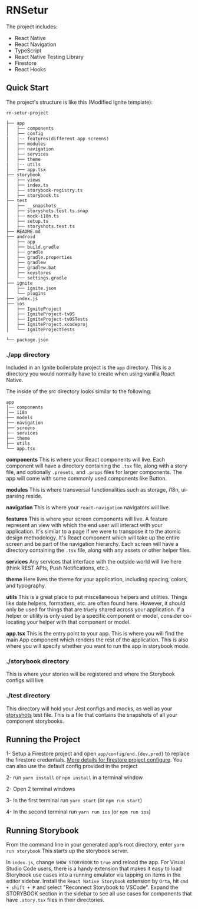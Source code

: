 # RNSetur


The project includes:

- React Native
- React Navigation
- TypeScript
- React Native Testing Library
- Firestore
- React Hooks

## Quick Start

The project's structure is like this (Modified Ignite template):



```
rn-setur-project

├── app
│   ├── components
│   ├── config
|   |-- features(different app screens)
│   ├── modules
│   ├── navigation
│   ├── services
│   ├── theme
|   |-- utils
│   ├── app.tsx
├── storybook
│   ├── views
│   ├── index.ts
│   ├── storybook-registry.ts
│   ├── storybook.ts
├── test
│   ├── __snapshots__
│   ├── storyshots.test.ts.snap
│   ├── mock-i18n.ts
│   ├── setup.ts
│   ├── storyshots.test.ts
├── README.md
├── android
│   ├── app
│   ├── build.gradle
│   ├── gradle
│   ├── gradle.properties
│   ├── gradlew
│   ├── gradlew.bat
│   ├── keystores
│   └── settings.gradle
├── ignite
│   ├── ignite.json
│   └── plugins
├── index.js
├── ios
│   ├── IgniteProject
│   ├── IgniteProject-tvOS
│   ├── IgniteProject-tvOSTests
│   ├── IgniteProject.xcodeproj
│   └── IgniteProjectTests

└── package.json

```

### ./app directory

Included in an Ignite boilerplate project is the `app` directory. This is a directory you would normally have to create when using vanilla React Native.

The inside of the src directory looks similar to the following:

```
app
│── components
│── i18n
├── models
├── navigation
├── screens
├── services
├── theme
├── utils
└── app.tsx
```

**components**
This is where your React components will live. Each component will have a directory containing the `.tsx` file, along with a story file, and optionally `.presets`, and `.props` files for larger components. The app will come with some commonly used components like Button.

**modules**
This is where transversal functionalities such as storage, i18n, ui-parsing reside.



**navigation**
This is where your `react-navigation` navigators will live.

**features**
This is where your screen components will live. A feature represent an view with which the end user will interact with your application. It's similar to a page if we were to transpose it to the atomic design methodology. It's React component which will take up the entire screen and be part of the navigation hierarchy. Each screen will have a directory containing the `.tsx` file, along with any assets or other helper files.


**services**
Any services that interface with the outside world will live here (think REST APIs, Push Notifications, etc.).

**theme**
Here lives the theme for your application, including spacing, colors, and typography.

**utils**
This is a great place to put miscellaneous helpers and utilities. Things like date helpers, formatters, etc. are often found here. However, it should only be used for things that are truely shared across your application. If a helper or utility is only used by a specific component or model, consider co-locating your helper with that component or model.

**app.tsx** This is the entry point to your app. This is where you will find the main App component which renders the rest of the application. This is also where you will specify whether you want to run the app in storybook mode.



### ./storybook directory

This is where your stories will be registered and where the Storybook configs will live

### ./test directory

This directory will hold your Jest configs and mocks, as well as your [storyshots](https://github.com/storybooks/storybook/tree/master/addons/storyshots) test file. This is a file that contains the snapshots of all your component storybooks.

## Running the Project

1- Setup a Firestore project and open `app/config/end.{dev,prod}` to replace the firestore credentials. [More details for firestore project configure](https://firebase.google.com/docs/firestore/quickstart). You can also use the default config provided in the project

2- run `yarn install` or `npm install` in a terminal window


2- Open 2 terminal windows


3- In the first terminal run `yarn start` (or `npm run start`)


4- In the second terminal run `yarn run ios` (or `npm run ios`)


## Running Storybook

From the command line in your generated app's root directory, enter `yarn run storybook`
This starts up the storybook server.

In `index.js`, change `SHOW_STORYBOOK` to `true` and reload the app.
For Visual Studio Code users, there is a handy extension that makes it easy to load Storybook use cases into a running emulator via tapping on items in the editor sidebar. Install the `React Native Storybook` extension by `Orta`, hit `cmd + shift + P` and select "Reconnect Storybook to VSCode". Expand the STORYBOOK section in the sidebar to see all use cases for components that have `.story.tsx` files in their directories.


